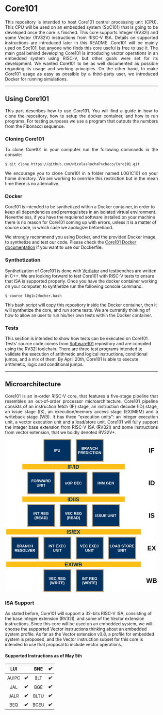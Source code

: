 # Core101
<p align="justify">This repository is intended to host Core101 central processing unit (CPU). This CPU will be used on an embedded system (SoC101) that is going to be developed once the core is finished. This core supports Integer (RV32I) and some Vector (RV32V) instructions from RISC-V ISA. Details on supported instructions are introduced later in this README. Core101 will be mainly used on Soc101, but anyone who finds this core useful is free to use it. The main goal behind developing Core101 is introducing vector operations in an embedded system using RISC-V, but other goals were set for its development. We wanted Core101 to be as well documented as possible regarding its usage and working principles. On the other hand, to make Core101 usage as easy as possible by a third-party user, we introduced Docker for running simulations.</p>

---

## Using Core101
<p align="justify">This part describes how to use Core101. You will find a guide in how to clone the repository, how to setup the docker container, and how to run programs. For testing purposes we use a program that outputs the numbers from the Fibonacci sequence.</p>

### Cloning Core101
<p align="justify">To clone Core101 in your computer run the following commands in the console:</p>

	$ git clone https://github.com/NicolasRochaPacheco/Core101.git

<p align="justify">We encourage you to clone Core101 in a folder named L0G1C101 on your home directory. We are working to override this restriction but in the mean time there is no alternative.</p>

### Docker
Core101 is intended to be synthetized within a Docker container, in order to keep all dependencies and prerrequisites in an isolated virtual environment. Nevertheless, if you have the requiered software installed on your machine there is no reason for Core101 coming up with errors, unless it is a matter of source code, in which case we apologize beforehand.

We strongly recommend you using Docker, and the provided Docker image, to synthetize and test our code. Please check the [Core101 Docker documentation](https://github.com/NicolasRochaPacheco/Core101/blob/master/docker) if you want to use our Dockerfile.


### Synthetization
Synthetization of Core101 is done with [Verilator](https://www.veripool.org/projects/verilator/wiki/Intro) and testbenches are written in C++. We are looking forward to test Core101 with RISC-V tests to ensure that ISA is supported properly. Once you have the docker container working on your computer, to synthetize run the following console command:

    $ source l0g1c2docker.bash

This bash script will copy this repository inside the Docker container, then it will synthetize the core, and run some tests. We are currently thinking of how to allow an user to run his/her own tests within the Docker container.

### Tests
This section is intended to show how tests can be executed on Core101. Tests' source code comes from [Software101](www.github.com/NicolasRochaPacheco/Software101) repository and are compiled using the RV32I toolchain. There are three test programs intended to validate the execution of arithmetic and logical instructions, conditional jumps, and a mix of them. By April 20th, Core101 is able to execute arithmetic, logic and conditional jumps.

---

## Microarchitecture
<p align="justify">Core101 is an in-order RISC-V core, that features a five-stage pipeline that resembles an out-of-order processor microarchitecture. Core101 pipeline consists of an instruction fetch (IF) stage, an instruction decode (ID) stage, an issue stage (IS), an execution/memory access stage (EX/MEM) and a writeback stage (WB). It has three "execution units": an integer execution unit, a vector execution unit and a load/store unit. Core101 will fully support the integer base extension from RISC-V ISA (RV32I) and some instructions from vector extension, that we boldly denoted RV32V*.</p>

<p align="center">
	<img width="500px" src="https://github.com/NicolasRochaPacheco/Core101/blob/master/doc/resources/files/uA_general.png">
</p>

### ISA Support
As stated before, Core101 will support a 32-bits RISC-V ISA, consisting of the base integer extension (RV32I), and some of the Vector extension instructions. Since this core will be used on an embedded system, we will choose the supported Vector instructions thinking about an embedded system profile. As far as the Vector extension v0.8, a profile for embedded system is proposed, and the Vector instruction subset for this core is intended to use that proposal to include vector operations.

#### Supported Instructions as of May 5th

| LUI   |                    | BNE  | :heavy_check_mark: |
| :-:   | :-:                | :-:  | :-:                |
| AUIPC | :heavy_check_mark: | BLT  | :heavy_check_mark: |
| JAL   | :heavy_check_mark: | BGE  | :heavy_check_mark: |
| JALR  | :heavy_check_mark: | BLTU | :heavy_check_mark: |
| BEQ   | :heavy_check_mark: | BGEU | :heavy_check_mark: |


